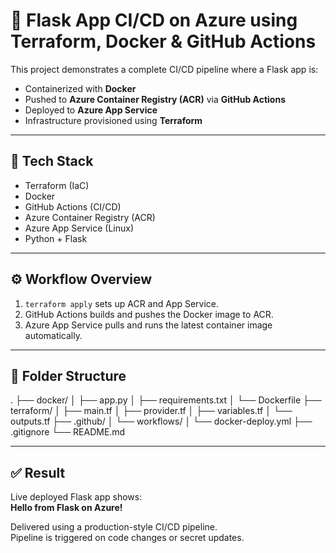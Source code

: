 # 🚀 Flask App CI/CD on Azure using Terraform, Docker & GitHub Actions

This project demonstrates a complete CI/CD pipeline where a Flask app is:

- Containerized with **Docker**
- Pushed to **Azure Container Registry (ACR)** via **GitHub Actions**
- Deployed to **Azure App Service**
- Infrastructure provisioned using **Terraform**

---

## 🧱 Tech Stack

- Terraform (IaC)
- Docker
- GitHub Actions (CI/CD)
- Azure Container Registry (ACR)
- Azure App Service (Linux)
- Python + Flask

---

## ⚙️ Workflow Overview

1. `terraform apply` sets up ACR and App Service.
2. GitHub Actions builds and pushes the Docker image to ACR.
3. Azure App Service pulls and runs the latest container image automatically.

---

## 📁 Folder Structure

.
├── docker/
│ ├── app.py
│ ├── requirements.txt
│ └── Dockerfile
├── terraform/
│ ├── main.tf
│ ├── provider.tf
│ ├── variables.tf
│ └── outputs.tf
├── .github/
│ └── workflows/
│ └── docker-deploy.yml
├── .gitignore
└── README.md


---

## ✅ Result

Live deployed Flask app shows:  
**Hello from Flask on Azure!**

Delivered using a production-style CI/CD pipeline.  
Pipeline is triggered on code changes or secret updates.
